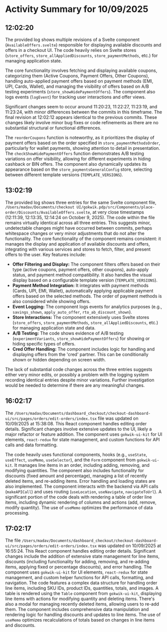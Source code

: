 # Activity Summary for 10/09/2025

## 12:02:20
The provided log shows multiple revisions of a Svelte component (`AvailableOffers.svelte`) responsible for displaying available discounts and offers in a checkout UI.  The code heavily relies on Svelte stores (`store_offers`, `store_allAppliedDiscounts`, `store_paymentMethods`, etc.) for managing application state.

The core functionality involves fetching and displaying available coupons, categorizing them (Active Coupons, Payment Offers, Other Coupons), handling auto-applied payment offers based on payment methods (EMI, UPI, Cards, Wallet), and managing the visibility of offers based on A/B testing experiments (`store_showHidePaymentOffers`).  The component also logs events (`logEvent`) for tracking user interactions and offer views.

Significant changes seem to occur around 11:20:23, 11:22:27, 11:23:19, and 11:23:24, with minor differences between the commits in this timeframe.  The final revision at 12:02:12 appears identical to the previous commits. These changes likely involve minor bug fixes or code refinements as there are no substantial structural or functional differences.

The `reorderCoupons` function is noteworthy, as it prioritizes the display of payment offers based on the order specified in `store_paymentMethodsOrder`,  particularly for wallet payments, showing attention to detail in presentation.  The `checkShowHidePaymentOffers` function demonstrates A/B testing variations on offer visibility, allowing for different experiments in hiding cashback or BIN offers.  The component also dynamically updates its appearance based on the `store_paymentsGeneralConfig` store, selecting between different template versions (`TEMPLATE_VERSIONS`).


## 13:02:19
The provided log shows three entries for the same Svelte component file, `/Users/madav/Documents/checkout UI/gokwik.pdp/src/Components/place-order/Discounts/AvailableOffers.svelte`,  at very close timestamps (12:11:39, 12:13:35, 12:14:24 on October 9, 2025).  The code within the file remains virtually identical across all three entries. This suggests minor, undetectable changes might have occurred between commits, perhaps whitespace changes or very minor adjustments that do not alter the functionality.  The core functionality of the component remains consistent: it manages the display and application of available discounts and offers, integrating with various services and stores to fetch, filter, and present offers to the user.  Key features include:

* **Offer Filtering and Display:**  The component filters offers based on their type (active coupons, payment offers, other coupons), auto-apply status, and payment method compatibility.  It also handles the visual display based on a configurable template version (`TEMPLATE_VERSIONS`).
* **Payment Method Integration:**  It integrates with payment methods (Cards, UPI, EMI, Wallet), automatically applying applicable payment offers based on the selected methods.  The order of payment methods is also considered while showing offers.
* **Event Logging:**  The component logs events for analytics purposes (e.g., `savings_shown`, `apply_auto_offer`, `rto_ab_discount_shown`).
* **Store Interactions:** The component extensively uses Svelte stores (`store_offers`, `store_paymentMethods`, `store_allAppliedDiscounts`, etc.) for managing application state and data.
* **A/B Testing:**  The code shows evidence of A/B testing (`experimentVariants`, `store_showHidePaymentOffers`)  for showing or hiding specific types of offers.
* **Cred Offer Handling:** The component includes logic for handling and displaying offers from the 'cred' partner.  This can be conditionally shown or hidden depending on screen width.


The lack of substantial code changes across the three entries suggests either very minor edits, or possibly a problem with the logging system recording identical entries despite minor variations.  Further investigation would be needed to determine if there are any meaningful changes.


## 16:02:17
The `/Users/madav/Documents/dashboard_checkout/checkout-dashboard-ui/src/pages/orders/edit-orders/index.tsx` file was updated on 10/09/2025 at 15:38:08.  This React component handles editing order details.  Significant changes involve extensive updates to the UI, likely a major refactor or feature addition. The component uses `gokwik-ui-kit` for UI elements,  `react-redux` for state management, and custom functions for API calls and data formatting.

The code heavily uses functional components, hooks (e.g., `useState`, `useEffect`, `useMemo`, `useSelector`), and the `Form` component from `gokwik-ui-kit`.  It manages line items in an order, including adding, removing, and modifying quantities.  The component also includes functionality for discounts (fixed amount and percentage), managing a list of recently deleted items, and re-adding items.  Error handling and loading states are also implemented.  The component interacts with the backend via API calls (`makeAPICall`) and uses routing (`useLocation`, `useNavigate`, `navigateToUrl`).  A significant portion of the code deals with rendering a table of order line items, including dynamic rendering of columns and actions (add, remove, modify quantity).  The use of `useMemo` optimizes the performance of data processing.


## 17:02:17
The file `/Users/madav/Documents/dashboard_checkout/checkout-dashboard-ui/src/pages/orders/edit-orders/index.tsx` was updated on 10/09/2025 at 16:55:24.  This React component handles editing order details.  Significant changes include the addition of extensive state management for line items, discounts (including functionality for adding, removing, and re-adding items,  applying fixed or percentage discounts), and error handling.  The component uses `gokwik-ui-kit` for UI elements, `react-redux` for state management, and custom helper functions for API calls, formatting, and navigation.  The code features a complex data structure for handling order line items, including SKU IDs, product IDs, quantities, totals, and images.  A table is rendered using the `Table` component from `gokwik-ui-kit`,  displaying line items with actions for modifying quantity and deleting items.  There's also a modal for managing recently deleted items, allowing users to re-add them.  The component includes comprehensive data manipulation and rendering logic for handling discounts and updates to line items. The use of `useMemo` optimizes recalculations of totals based on changes in line items and discounts.
